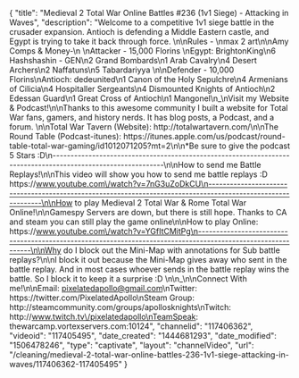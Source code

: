 {
    "title": "Medieval 2 Total War Online Battles #236 (1v1 Siege) - Attacking in Waves",
    "description": "Welcome to a competitive 1v1 siege battle in the crusader expansion.  Antioch is defending a Middle Eastern castle, and Egypt is trying to take it back through force. \n\nRules - \nmax 2 art\n\nAmy Comps & Money-\n \nAttacker - 15,000 Florins \nEgypt: BrightonKing\n6 Hashshashin - GEN\n2 Grand Bombards\n1 Arab Cavalry\n4 Desert Archers\n2 Naffatuns\n5 Tabardariyya   \n\nDefender - 10,000 Florins\nAntioch: dedeunited\n1 Canon of the Holy Sepulchre\n4 Armenians of Cilicia\n4 Hospitaller Sergeants\n4 Dismounted Knights of Antioch\n2 Edessan Guard\n1 Great Cross of Antioch\n1 Mangonel\n_\nVisit my Website & Podcast!\n\nThanks to this awesome community I built a website for Total War fans, gamers, and history nerds.  It has blog posts, a Podcast, and a forum.  \n\nTotal War Tavern (Website): http:\/\/totalwartavern.com\/\n\nThe Round Table (Podcast-itunes): https:\/\/itunes.apple.com\/us\/podcast\/round-table-total-war-gaming\/id1012071205?mt=2\n\n*Be sure to give the podcast 5 Stars :D\n-------------------------------------------------------------------------------------------------------------\n\nHow to send me Battle Replays!\n\nThis video will show you how to send me battle replays :D https:\/\/www.youtube.com\/watch?v=7nG3uZoDkCU\n-------------------------------------------------------------------------------------------------------------\n\nHow to play Medieval 2 Total War & Rome Total War Online!\n\nGamespy Servers are down, but there is still hope.  Thanks to CA and steam you can still play the game online\n\nHow to play Online: https:\/\/www.youtube.com\/watch?v=YGfItCMitPg\n-------------------------------------------------------------------------------------------------------------\n\nWhy do I block out the Mini-Map with annotations for Sub battle replays?\n\nI block it out because the Mini-Map gives away who sent in the battle replay.  And in most cases whoever sends in the battle replay wins the battle.  So I block it to keep it a surprise :D  \n\n_\n\nConnect With me!\n\nEmail: pixelatedapollo@gmail.com\nTwitter: https:\/\/twitter.com\/PixelatedApollo\nSteam Group:  http:\/\/steamcommunity.com\/groups\/apollosknights\nTwitch: http:\/\/www.twitch.tv\/pixelatedapollo\nTeamSpeak: thewarcamp.vortexservers.com:10124",
    "channelid": "117406362",
    "videoid": "117405495",
    "date_created": "1444681293",
    "date_modified": "1506478246",
    "type": "captivate",
    "layout": "channelVideo",
    "url": "\/cleaning\/medieval-2-total-war-online-battles-236-1v1-siege-attacking-in-waves\/117406362-117405495"
}